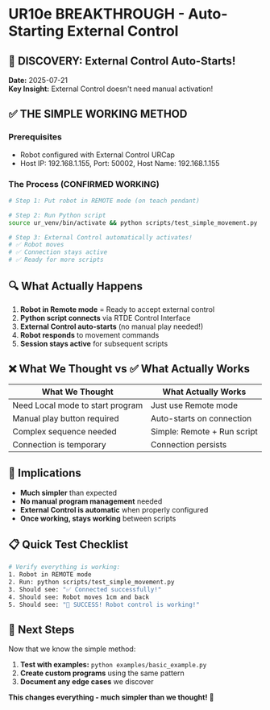 # UR10e BREAKTHROUGH - Auto-Starting External Control

## 🎉 DISCOVERY: External Control Auto-Starts!

**Date:** 2025-07-21  
**Key Insight:** External Control doesn't need manual activation!

## ✅ THE SIMPLE WORKING METHOD

### Prerequisites
- Robot configured with External Control URCap
- Host IP: 192.168.1.155, Port: 50002, Host Name: 192.168.1.155

### The Process (CONFIRMED WORKING)
```bash
# Step 1: Put robot in REMOTE mode (on teach pendant)

# Step 2: Run Python script
source ur_venv/bin/activate && python scripts/test_simple_movement.py

# Step 3: External Control automatically activates!
# ✅ Robot moves
# ✅ Connection stays active
# ✅ Ready for more scripts
```

## 🔍 What Actually Happens

1. **Robot in Remote mode** = Ready to accept external control
2. **Python script connects** via RTDE Control Interface
3. **External Control auto-starts** (no manual play needed!)
4. **Robot responds** to movement commands
5. **Session stays active** for subsequent scripts

## ❌ What We Thought vs ✅ What Actually Works

| What We Thought | What Actually Works |
|----------------|-------------------|
| Need Local mode to start program | Just use Remote mode |
| Manual play button required | Auto-starts on connection |
| Complex sequence needed | Simple: Remote + Run script |
| Connection is temporary | Connection persists |

## 🎯 Implications

- **Much simpler** than expected
- **No manual program management** needed
- **External Control is automatic** when properly configured
- **Once working, stays working** between scripts

## 📋 Quick Test Checklist

```bash
# Verify everything is working:
1. Robot in REMOTE mode
2. Run: python scripts/test_simple_movement.py
3. Should see: "✅ Connected successfully!"
4. Should see: Robot moves 1cm and back
5. Should see: "🎉 SUCCESS! Robot control is working!"
```

## 🚀 Next Steps

Now that we know the simple method:
1. **Test with examples:** `python examples/basic_example.py`
2. **Create custom programs** using the same pattern
3. **Document any edge cases** we discover

**This changes everything - much simpler than we thought!** 🎊
